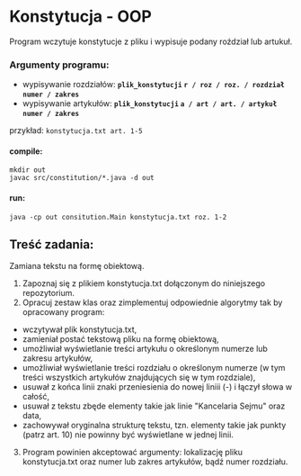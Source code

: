 # Konstytucja - OOP

Program wczytuje konstytucje z pliku i wypisuje podany roździał lub artukuł. 

### Argumenty programu:

* wypisywanie rozdziałów: **`plik_konstytucji` `r / roz / roz. / rozdział` `numer / zakres`**
* wypisywanie artykułów: **`plik_konstytucji` `a / art / art. / artykuł` `numer / zakres`**

przykład: `konstytucja.txt art. 1-5`

#### compile:
```
mkdir out
javac src/constitution/*.java -d out
```

#### run:
```
java -cp out consitution.Main konstytucja.txt roz. 1-2
```

## Treść zadania:

Zamiana tekstu na formę obiektową.

1. Zapoznaj się z plikiem konstytucja.txt dołączonym do niniejszego repozytorium.
2. Opracuj zestaw klas oraz zimplementuj odpowiednie algorytmy tak by opracowany program:
  * wczytywał plik konstytucja.txt,
  * zamieniał postać tekstową pliku na formę obiektową,
  * umożliwiał wyświetlanie treści artykułu o określonym numerze lub zakresu artykułów,
  * umożliwiał wyświetlanie treści rozdziału o określonym numerze (w tym treści wszystkich artykułów znajdujących się w tym rozdziale),
  * usuwał z końca linii znaki przeniesienia do nowej liniii (-) i łączył słowa w całość,
  * usuwał z tekstu zbęde elementy takie jak linie "Kancelaria Sejmu" oraz data,
  * zachowywał oryginalna strukturę tekstu, tzn. elementy takie jak punkty (patrz art. 10) nie powinny być wyświetlane w jednej linii.
3. Program powinien akceptować argumenty: lokalizację pliku konstytucja.txt oraz numer lub zakres artykułów, bądź numer rozdziału.
